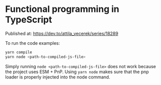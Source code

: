 # Functional programming in TypeScript

Published at: https://dev.to/attila_vecerek/series/18289

To run the code examples:

```sh
yarn compile
yarn node <path-to-compiled-js-file>
```

Simply running `node <path-to-compiled-js-file>` does not work because the project uses ESM + PnP. Using `yarn node` makes sure that the pnp loader is properly injected into the node command.
